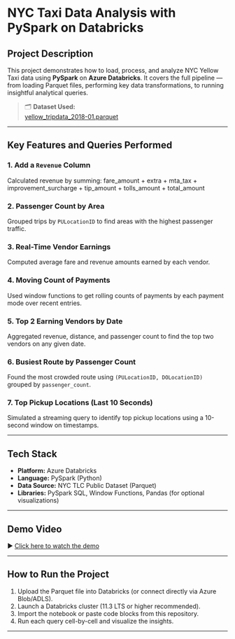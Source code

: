 #  NYC Taxi Data Analysis with PySpark on Databricks


##  Project Description

This project demonstrates how to load, process, and analyze NYC Yellow Taxi data using **PySpark** on **Azure Databricks**. It covers the full pipeline — from loading Parquet files, performing key data transformations, to running insightful analytical queries.

> 🗂 **Dataset Used:**  
> [yellow_tripdata_2018-01.parquet](https://d37ci6vzurychx.cloudfront.net/trip-data/yellow_tripdata_2018-01.parquet)

---

##  Key Features and Queries Performed

###  1. Add a `Revenue` Column
Calculated revenue by summing:
fare_amount + extra + mta_tax + improvement_surcharge + tip_amount + tolls_amount + total_amount


###  2. Passenger Count by Area
Grouped trips by `PULocationID` to find areas with the highest passenger traffic.

###  3. Real-Time Vendor Earnings
Computed average fare and revenue amounts earned by each vendor.

###  4. Moving Count of Payments
Used window functions to get rolling counts of payments by each payment mode over recent entries.

###  5. Top 2 Earning Vendors by Date
Aggregated revenue, distance, and passenger count to find the top two vendors on any given date.

###  6. Busiest Route by Passenger Count
Found the most crowded route using `(PULocationID, DOLocationID)` grouped by `passenger_count`.

###  7. Top Pickup Locations (Last 10 Seconds)
Simulated a streaming query to identify top pickup locations using a 10-second window on timestamps.

---

## Tech Stack

-  **Platform:** Azure Databricks
-  **Language:** PySpark (Python)
-  **Data Source:** NYC TLC Public Dataset (Parquet)
-  **Libraries:** PySpark SQL, Window Functions, Pandas (for optional visualizations)

---

##  Demo Video

▶ [Click here to watch the demo](https://drive.google.com/file/d/1GKOc7kJo2pMNWRfuUgui7hAbNMXxrL9h/view?usp=sharing)

---

##  How to Run the Project

1. Upload the Parquet file into Databricks (or connect directly via Azure Blob/ADLS).
2. Launch a Databricks cluster (11.3 LTS or higher recommended).
3. Import the notebook or paste code blocks from this repository.
4. Run each query cell-by-cell and visualize the insights.

---

